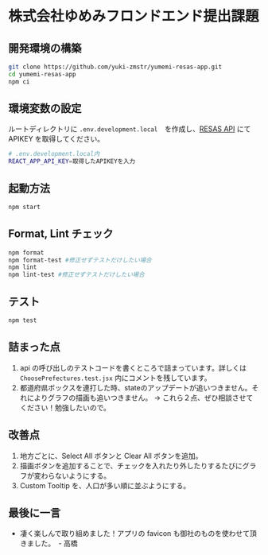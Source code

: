 # 株式会社ゆめみフロンドエンド提出課題

## 開発環境の構築

```Bash
git clone https://github.com/yuki-zmstr/yumemi-resas-app.git
cd yumemi-resas-app
npm ci
```

## 環境変数の設定

ルートディレクトリに `.env.development.local`　を作成し、[RESAS API](https://opendata.resas-portal.go.jp/) にて APIKEY を取得してください。

```bash
# .env.development.local内
REACT_APP_API_KEY=取得したAPIKEYを入力
```

## 起動方法

```bash
npm start
```

## Format, Lint チェック

```bash
npm format
npm format-test #修正せずテストだけしたい場合
npm lint
npm lint-test #修正せずテストだけしたい場合
```

## テスト

```bash
npm test
```

## 詰まった点

1. api の呼び出しのテストコードを書くところで詰まっています。詳しくは `ChoosePrefectures.test.jsx` 内にコメントを残しています。
2. 都道府県ボックスを連打した時、stateのアップデートが追いつきません。それによりグラフの描画も追いつきません。
   → これら２点、ぜひ相談させてください！勉強したいので。

## 改善点

1. 地方ごとに、Select All ボタンと Clear All ボタンを追加。
2. 描画ボタンを追加することで、チェックを入れたり外したりするたびにグラフが変わらないようにする。
3. Custom Tooltip を、人口が多い順に並ぶようにする。

## 最後に一言

- 凄く楽しんで取り組めました！アプリの favicon も御社のものを使わせて頂きました。　- 高橋
